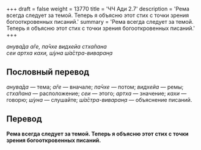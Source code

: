 +++
draft = false
weight = 13770
title = 'ЧЧ Ади 2.7'
description = 'Рема всегда следует за темой. Теперь я объясню этот стих с точки зрения богооткровенных писаний.'
summary = 'Рема всегда следует за темой. Теперь я объясню этот стих с точки зрения богооткровенных писаний.'
+++

_анува̄да а̄ге, па̄чхе видхейа стха̄пана  
сеи артха кахи, ш́уна ш́а̄стра-виваран̣а_

## Пословный перевод

_анува̄да_ — тема; _а̄ге_ — вначале; _па̄чхе_ — потом; _видхейа_ — ремы; _стха̄пана_ — расположение; _сеи_ — этого; _артха_ — значение; _кахи_ — говорю; _ш́уна_ — слушайте; _ш́а̄стра_\-_виваран̣а_ — объяснение писаний.

## Перевод

**Рема всегда следует за темой. Теперь я объясню этот стих с точки зрения богооткровенных писаний.**
